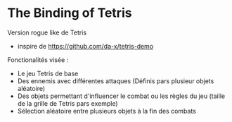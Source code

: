 # The Binding of Tetris

Version rogue like de Tetris

- inspire de https://github.com/da-x/tetris-demo

Fonctionalités visée :
- Le jeu Tetris de base
- Des ennemis avec différentes attaques (Définis pars plusieur objets aléatoire)
- Des objets permettant d'influencer le combat ou les règles du jeu (taille de la grille de Tetris pars exemple)
- Sélection aléatoire entre plusieurs objets à la fin des combats
